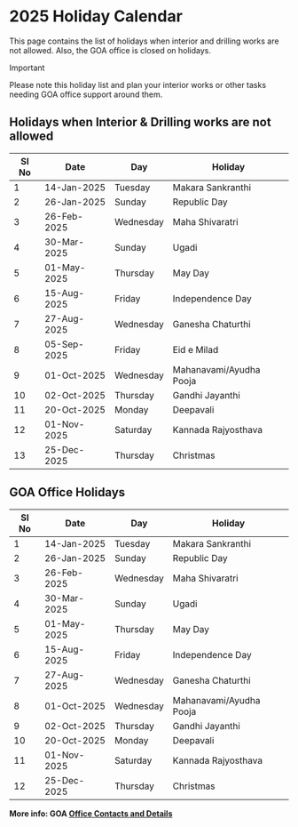 # 2025 Holiday Calendar

This page contains the list of holidays when interior and drilling works are not allowed. Also, the GOA office is closed on holidays.

> [!IMPORTANT]
> Please note this holiday list and plan your interior works or other tasks needing GOA office support around them. 

## Holidays when Interior & Drilling works are not allowed

| Sl No    | Date           | Day               | Holiday                   | 
|----------|----------------|-------------------|---------------------------|
| 1        | 14-Jan-2025    | Tuesday           | Makara Sankranthi         |
| 2        | 26-Jan-2025    | Sunday            | Republic Day              |
| 3        | 26-Feb-2025    | Wednesday         | Maha Shivaratri           |
| 4        | 30-Mar-2025    | Sunday            | Ugadi                     |
| 5        | 01-May-2025    | Thursday          | May Day                   |
| 6        | 15-Aug-2025    | Friday            | Independence Day          |
| 7        | 27-Aug-2025    | Wednesday         | Ganesha Chaturthi         |
| 8        | 05-Sep-2025    | Friday            | Eid e Milad               |
| 9        | 01-Oct-2025    | Wednesday         | Mahanavami/Ayudha Pooja   |
| 10       | 02-Oct-2025    | Thursday          | Gandhi Jayanthi           |
| 11       | 20-Oct-2025    | Monday            | Deepavali                 |
| 12       | 01-Nov-2025    | Saturday          | Kannada Rajyosthava       |
| 13       | 25-Dec-2025    | Thursday          | Christmas                 |


## GOA Office Holidays

| Sl No    | Date           | Day               | Holiday                   | 
|----------|----------------|-------------------|---------------------------|
| 1        | 14-Jan-2025    | Tuesday           | Makara Sankranthi         |
| 2        | 26-Jan-2025    | Sunday            | Republic Day              |
| 3        | 26-Feb-2025    | Wednesday         | Maha Shivaratri           |
| 4        | 30-Mar-2025    | Sunday            | Ugadi                     |
| 5        | 01-May-2025    | Thursday          | May Day                   |
| 6        | 15-Aug-2025    | Friday            | Independence Day          |
| 7        | 27-Aug-2025    | Wednesday         | Ganesha Chaturthi         |
| 8        | 01-Oct-2025    | Wednesday         | Mahanavami/Ayudha Pooja   |
| 9        | 02-Oct-2025    | Thursday          | Gandhi Jayanthi           |
| 10       | 20-Oct-2025    | Monday            | Deepavali                 |
| 11       | 01-Nov-2025    | Saturday          | Kannada Rajyosthava       |
| 12       | 25-Dec-2025    | Thursday          | Christmas                 |

__More info: GOA [Office Contacts and Details](/info/contact)__